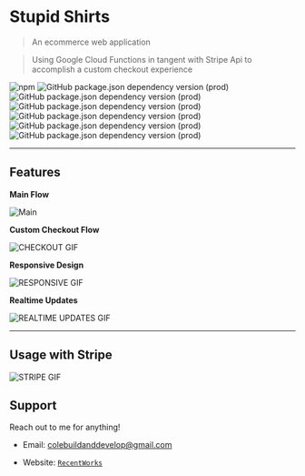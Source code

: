 # Stupid Shirts

> An ecommerce web application

> Using Google Cloud Functions in tangent with Stripe Api to accomplish a custom checkout experience

![npm](https://img.shields.io/npm/v/npm)
![GitHub package.json dependency version (prod)](https://img.shields.io/github/package-json/dependency-version/colebuildanddevelop/stupidshirts/react)
![GitHub package.json dependency version (prod)](https://img.shields.io/github/package-json/dependency-version/colebuildanddevelop/stupidshirts/redux)
![GitHub package.json dependency version (prod)](https://img.shields.io/github/package-json/dependency-version/colebuildanddevelop/stupidshirts/react-router-dom)
![GitHub package.json dependency version (prod)](https://img.shields.io/github/package-json/dependency-version/colebuildanddevelop/stupidshirts/express)
![GitHub package.json dependency version (prod)](https://img.shields.io/github/package-json/dependency-version/colebuildanddevelop/stupidshirts/@material-ui/core)
![GitHub package.json dependency version (prod)](https://img.shields.io/github/package-json/dependency-version/colebuildanddevelop/stupidshirts/redux-persist)

---

## Features

**Main Flow**

![Main](https://github.com/Colebuildanddevelop/StupidShirts/blob/master/src/constants/addingItems.gif)

**Custom Checkout Flow**

![CHECKOUT GIF](https://github.com/Colebuildanddevelop/StupidShirts/blob/master/src/constants/checkout.gif)

**Responsive Design**

![RESPONSIVE GIF](https://github.com/Colebuildanddevelop/StupidShirts/blob/master/src/constants/responsive.gif)

**Realtime Updates**

![REALTIME UPDATES GIF](https://github.com/Colebuildanddevelop/StupidShirts/blob/master/src/constants/realtimeUpdates.gif)

---

## Usage with Stripe 

![STRIPE GIF](https://github.com/Colebuildanddevelop/StupidShirts/blob/master/src/constants/stripe.gif)

## Support

Reach out to me for anything! 

- Email: colebuildanddevelop@gmail.com

- Website: <a href="https://portfolio-5e35d.firebaseapp.com/" target="_blank">`RecentWorks`</a>

